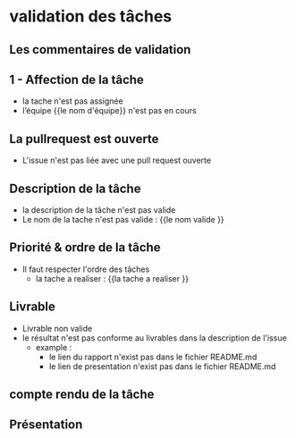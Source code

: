<!-- new slide -->
# validation des tâches
<!-- new slide -->

## Les commentaires de validation 
<!-- new slide -->

## 1 - Affection de la tâche
- la tache n'est pas assignée 
- l’équipe {{le nom d'équipe}} n'est pas en cours

<!-- new slide -->

## La pullrequest est ouverte
- L'issue n'est pas liée avec une pull request ouverte
<!-- new slide -->

## Description de la tâche
- la description de la tâche n'est pas valide
- Le nom de la tache n'est pas valide : {{le nom valide }}
<!-- new slide -->


## Priorité & ordre de la tâche
- Il faut respecter l'ordre des tâches 
    - la tache a realiser : {{la tache a realiser }}
<!-- new slide -->

## Livrable
- Livrable non valide
- le résultat n'est pas conforme au livrables dans la description de l'issue
    - example :
        - le lien du rapport n'exist pas  dans le fichier README.md
        - le lien de presentation n'exist pas  dans le fichier README.md

<!-- new slide -->


## compte rendu de la tâche
<!-- new slide -->

## Présentation

<!-- new slide -->

